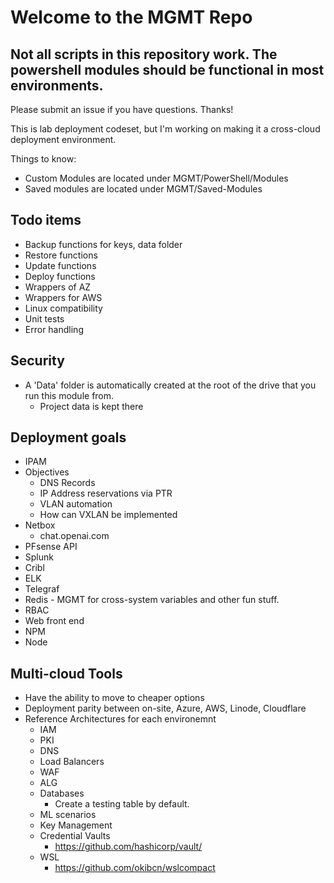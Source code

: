 
# Welcome to the MGMT Repo

## Not all scripts in this repository work.  The powershell modules should be functional in most environments.  
Please submit an issue if you have questions.  Thanks!

This is lab deployment codeset, but I'm working on making it a cross-cloud deployment environment.

Things to know:

- Custom Modules are located under MGMT/PowerShell/Modules
- Saved modules are located under MGMT/Saved-Modules

## Todo items

- Backup functions for keys, data folder
- Restore functions
- Update functions
- Deploy functions
- Wrappers of AZ
- Wrappers for AWS
- Linux compatibility
- Unit tests
- Error handling

## Security

- A 'Data' folder is automatically created at the root of the drive that you run this module from.
  - Project data is kept there

## Deployment goals

- IPAM
- Objectives
  - DNS Records
  - IP Address reservations via PTR
  - VLAN automation
  - How can VXLAN be implemented
- Netbox
  - chat.openai.com
- PFsense API
- Splunk
- Cribl
- ELK
- Telegraf
- Redis - MGMT for cross-system variables and other fun stuff.
- RBAC
- Web front end
- NPM
- Node

## Multi-cloud Tools

- Have the ability to move to cheaper options
- Deployment parity between on-site, Azure, AWS, Linode, Cloudflare
- Reference Architectures for each environemnt
  - IAM
  - PKI
  - DNS
  - Load Balancers
  - WAF
  - ALG
  - Databases
    - Create a testing table by default.
  - ML scenarios
  - Key Management
  - Credential Vaults
    - <https://github.com/hashicorp/vault/>
  - WSL
    - <https://github.com/okibcn/wslcompact>
